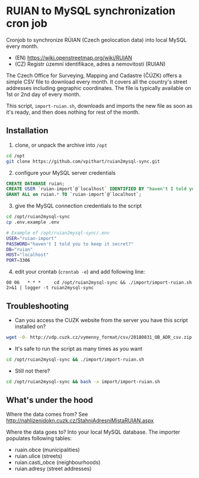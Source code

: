 # RUIAN to MySQL synchronization cron job

Cronjob to synchronize RÚIAN (Czech geolocation data) into local MySQL every month.

- (EN) https://wiki.openstreetmap.org/wiki/RUIAN
- (CZ) Registr územní identifikace, adres a nemovitostí (RUIAN)

The Czech Office for Surveying, Mapping and Cadastre (ČÚZK) offers a simple CSV file to download every month. It covers all the country's street addresses including gegraphic coordinates. The file is typically available on 1st or 2nd day of every month.

This script, `import-ruian.sh`, downloads and imports the new file as soon as it's ready, and then does nothing for rest of the month.

## Installation

1) clone, or unpack the archive into `/opt`
```sh
cd /opt
git clone https://github.com/vpithart/ruian2mysql-sync.git
```

2) configure your MySQL server credentials
```sql
CREATE DATABASE ruian;
CREATE USER `ruian-import`@`localhost` IDENTIFIED BY "haven't I told you to keep it secret?";
GRANT ALL on ruian.* TO `ruian-import`@`localhost`;
```
3) give the MySQL connection credentials to the script
```sh
cd /opt/ruian2mysql-sync
cp .env.example .env
```

```sh
# Example of /opt/ruian2mysql-sync/.env
USER="ruian-import"
PASSWORD="haven't I told you to keep it secret?"
DB="ruian"
HOST="localhost"
PORT=3306
```

4) edit your crontab (`crontab -e`) and add following line:
```
00 06   * * *     cd /opt/ruian2mysql-sync && ./import/import-ruian.sh 2>&1 | logger -t ruian2mysql-sync
```

## Troubleshooting

- Can you access the CUZK website from the server you have this script installed on?
```sh
wget -O- http://vdp.cuzk.cz/vymenny_format/csv/20180831_OB_ADR_csv.zip
```

- It's safe to run the script as many times as you want
```sh
cd /opt/ruian2mysql-sync && ./import/import-ruian.sh
```

- Still not there?
```sh
cd /opt/ruian2mysql-sync && bash -x import/import-ruian.sh
```

## What's under the hood
Where the data comes from? See http://nahlizenidokn.cuzk.cz/StahniAdresniMistaRUIAN.aspx

Where the data goes to? Into your local MySQL database. The importer populates following tables:
- ruain.obce (municipalities)
- ruian.ulice (streets)
- ruian.casti_obce (neighbourhoods)
- ruian.adresy (street addresses)
